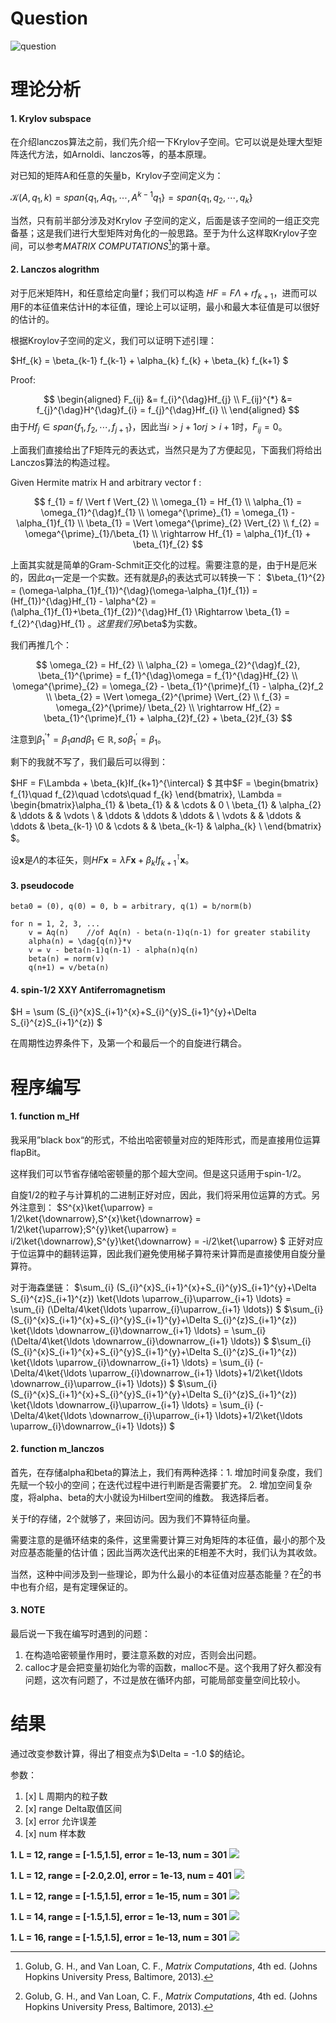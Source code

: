 # Question

![question](pic/q.png)

# 理论分析

#### 1. Krylov subspace

在介绍lanczos算法之前，我们先介绍一下Krylov子空间。它可以说是处理大型矩阵迭代方法，如Arnoldi、lanczos等，的基本原理。

对已知的矩阵A和任意的矢量b，Krylov子空间定义为：

$\mathcal{K}(A,q_{1},k) = span \left\{q_{1}, Aq_{1}, \cdots, A^{k-1} q_{1} \right\} = span \left\{q_{1}, q_{2}, \cdots, q_{k} \right\}$

当然，只有前半部分涉及对Krylov 子空间的定义，后面是该子空间的一组正交完备基；这是我们进行大型矩阵对角化的一般思路。至于为什么这样取Krylov子空间，可以参考*MATRIX COMPUTATIONS*[^1]的第十章。

[^1]: Golub, G. H., and Van Loan, C. F., *Matrix Computations*, 4th ed. (Johns Hopkins University Press, Baltimore, 2013).

#### 2. Lanczos alogrithm

对于厄米矩阵H，和任意给定向量f；我们可以构造 $HF = F\Lambda + rf_{k+1}$，进而可以用F的本征值来估计H的本征值，理论上可以证明，最小和最大本征值是可以很好的估计的。

根据Kroylov子空间的定义，我们可以证明下述引理：

$Hf_{k} = \beta_{k-1} f_{k-1} + \alpha_{k} f_{k} + \beta_{k} f_{k+1} $

Proof:

$$
\begin{aligned}
F_{ij} &= f_{i}^{\dag}Hf_{j} \\
F_{ij}^{*} &=  f_{j}^{\dag}H^{\dag}f_{i} = f_{j}^{\dag}Hf_{i} \\
\end{aligned}
$$
由于$Hf_{j} \in span \left\{f_{1}, f_{2}, \cdots, f_{j+1} \right\}$，因此当$i > j+1 or j > i+1$时，$F_{ij} = 0$。

上面我们直接给出了F矩阵元的表达式，当然只是为了方便起见，下面我们将给出Lanczos算法的构造过程。

Given Hermite matrix H and arbitrary vector f :

$$
f_{1} = f/ \Vert f \Vert_{2} \\
\omega_{1} = Hf_{1} \\
\alpha_{1} = \omega_{1}^{\dag}f_{1} \\
\omega^{\prime}_{1} = \omega_{1} - \alpha_{1}f_{1} \\
\beta_{1} = \Vert \omega^{\prime}_{2} \Vert_{2} \\
f_{2} = \omega^{\prime}_{1}/\beta_{1} \\
\rightarrow Hf_{1} = \alpha_{1}f_{1} + \beta_{1}f_{2}
$$

上面其实就是简单的Gram-Schmit正交化的过程。需要注意的是，由于H是厄米的，因此$\alpha_{1}$一定是一个实数。还有就是$\beta_{1}$的表达式可以转换一下：
$\beta_{1}^{2} = (\omega-\alpha_{1}f_{1})^{\dag}(\omega-\alpha_{1}f_{1}) = (Hf_{1})^{\dag}Hf_{1} - \alpha^{2} = (\alpha_{1}f_{1}+\beta_{1}f_{2})^{\dag}Hf_{1} \Rightarrow \beta_{1} = f_{2}^{\dag}Hf_{1} $。这里我们另$\beta$为实数。

我们再推几个：

$$
\omega_{2} = Hf_{2} \\
\alpha_{2} = \omega_{2}^{\dag}f_{2}, \beta_{1}^{\prime} = f_{1}^{\dag}\omega = f_{1}^{\dag}Hf_{2} \\
\omega^{\prime}_{2} = \omega_{2} - \beta_{1}^{\prime}f_{1} - \alpha_{2}f_2 \\
\beta_{2} = \Vert \omega_{2}^{\prime} \Vert_{2} \\
f_{3} = \omega_{2}^{\prime}/ \beta_{2} \\
\rightarrow Hf_{2} = \beta_{1}^{\prime}f_{1} + \alpha_{2}f_{2} + \beta_{2}f_{3}
$$

注意到$\beta_{1}^{\prime \dag} = \beta_{1} and \beta_{1} \in \mathbb{R}, so \beta_{1}^{\prime} = \beta_{1}$。

剩下的我就不写了，我们最后可以得到：

$HF = F\Lambda + \beta_{k}If_{k+1}^{\intercal} $
其中$F = \begin{bmatrix} f_{1}\quad f_{2}\quad \cdots\quad f_{k} \end{bmatrix}, \Lambda = \begin{bmatrix}\alpha_{1} & \beta_{1} & & \cdots & 0 \\ \beta_{1} & \alpha_{2} & \ddots & & \vdots \\ & \ddots & \ddots & \ddots & \\ \vdots & & \ddots & \ddots & \beta_{k-1} \\0 & \cdots & & \beta_{k-1} & \alpha_{k} \\ \end{bmatrix} $。

设$\mathbf{x}$是$\Lambda$的本征矢，则$HF\mathbf{x} = \lambda F\mathbf{x} + \beta_{k}If_{k+1}^{\intercal}\mathbf{x}$。

#### 3. pseudocode

```
beta0 = (0), q(0) = 0, b = arbitrary, q(1) = b/norm(b)

for n = 1, 2, 3, ...
    v = Aq(n)    //of Aq(n) - beta(n-1)q(n-1) for greater stability
    alpha(n) = \dag{q(n)}*v
    v = v - beta(n-1)q(n-1) - alpha(n)q(n)
    beta(n) = norm(v)
    q(n+1) = v/beta(n)
```

#### 4. spin-1/2 XXY Antiferromagnetism

$H = \sum (S_{i}^{x}S_{i+1}^{x}+S_{i}^{y}S_{i+1}^{y}+\Delta S_{i}^{z}S_{i+1}^{z}) $

在周期性边界条件下，及第一个和最后一个的自旋进行耦合。

# 程序编写

#### 1. function m_Hf

我采用”black box“的形式，不给出哈密顿量对应的矩阵形式，而是直接用位运算flapBit。

这样我们可以节省存储哈密顿量的那个超大空间。但是这只适用于spin-1/2。

自旋1/2的粒子与计算机的二进制正好对应，因此，我们将采用位运算的方式。另外注意到：
$S^{x}\ket{\uparrow} = 1/2\ket{\downarrow},S^{x}\ket{\downarrow} = 1/2\ket{\uparrow};S^{y}\ket{\uparrow} = i/2\ket{\downarrow},S^{y}\ket{\downarrow} = -i/2\ket{\uparrow} $
正好对应于位运算中的翻转运算，因此我们避免使用梯子算符来计算而是直接使用自旋分量算符。

对于海森堡链：
$\sum_{i} (S_{i}^{x}S_{i+1}^{x}+S_{i}^{y}S_{i+1}^{y}+\Delta S_{i}^{z}S_{i+1}^{z}) \ket{\ldots \uparrow_{i}\uparrow_{i+1} \ldots} = \sum_{i} (\Delta/4\ket{\ldots \uparrow_{i}\uparrow_{i+1} \ldots}) $
$\sum_{i} (S_{i}^{x}S_{i+1}^{x}+S_{i}^{y}S_{i+1}^{y}+\Delta S_{i}^{z}S_{i+1}^{z}) \ket{\ldots \downarrow_{i}\downarrow_{i+1} \ldots} = \sum_{i} (\Delta/4\ket{\ldots \downarrow_{i}\downarrow_{i+1} \ldots}) $
$\sum_{i} (S_{i}^{x}S_{i+1}^{x}+S_{i}^{y}S_{i+1}^{y}+\Delta S_{i}^{z}S_{i+1}^{z}) \ket{\ldots \uparrow_{i}\downarrow_{i+1} \ldots} = \sum_{i} (-\Delta/4\ket{\ldots \uparrow_{i}\downarrow_{i+1} \ldots}+1/2\ket{\ldots \downarrow_{i}\uparrow_{i+1} \ldots}) $
$\sum_{i} (S_{i}^{x}S_{i+1}^{x}+S_{i}^{y}S_{i+1}^{y}+\Delta S_{i}^{z}S_{i+1}^{z}) \ket{\ldots \downarrow_{i}\uparrow_{i+1} \ldots} = \sum_{i} (-\Delta/4\ket{\ldots \downarrow_{i}\uparrow_{i+1} \ldots}+1/2\ket{\ldots \uparrow_{i}\downarrow_{i+1} \ldots}) $


#### 2. function m_lanczos

首先，在存储alpha和beta的算法上，我们有两种选择：1. 增加时间复杂度，我们先赋一个较小的空间；在迭代过程中进行判断是否需要扩充。 2. 增加空间复杂度，将alpha、beta的大小就设为Hilbert空间的维数。
我选择后者。

关于f的存储，2个就够了，来回访问。因为我们不算特征向量。

需要注意的是循环结束的条件，这里需要计算三对角矩阵的本征值，最小的那个及对应基态能量的估计值；因此当两次迭代出来的E相差不大时，我们认为其收敛。

当然，这种中间涉及到一些理论，即为什么最小的本征值对应基态能量？在[^1]的书中也有介绍，是有定理保证的。

#### 3. NOTE

最后说一下我在编写时遇到的问题：
1. 在构造哈密顿量作用时，要注意系数的对应，否则会出问题。
2. calloc才是会把变量初始化为零的函数，malloc不是。这个我用了好久都没有问题，这次有问题了，不过是放在循环内部，可能局部变量空间比较小。

# 结果

通过改变参数计算，得出了相变点为$\Delta = -1.0 $的结论。

参数：
1. [x] L 周期内的粒子数  
2. [x] range Delta取值区间
3. [x] error 允许误差
4. [x] num 样本数

**1. L = 12, range = [-1.5,1.5], error = 1e-13, num = 301**
![](pic/12_13.svg)

**1. L = 12, range = [-2.0,2.0], error = 1e-13, num = 401**
![](pic/12_13_2.svg)

**1. L = 12, range = [-1.5,1.5], error = 1e-15, num = 301**
![](pic/12_15.svg)

**1. L = 14, range = [-1.5,1.5], error = 1e-13, num = 301**
![](pic/14_13.svg)

**1. L = 16, range = [-1.5,1.5], error = 1e-13, num = 301**
![](pic/16_13.svg)